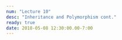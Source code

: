 ```yaml
---
num: "Lecture 10"
desc: "Inheritance and Polymorphism cont."
ready: true
date: 2018-05-08 12:30:00.00-7:00
---
```

